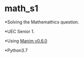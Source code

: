 # math_s1

*Solving the Mathemathics question. 

*UEC Senior 1.

*Using [Manim v0.6.0](https://docs.manim.community/en/v0.6.0/)

*Python3.7


